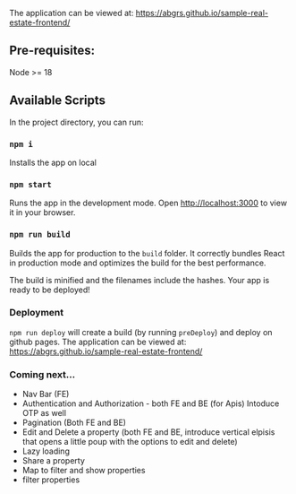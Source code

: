 The application can be viewed at:
https://abgrs.github.io/sample-real-estate-frontend/

## Pre-requisites:

Node  >= 18
## Available Scripts

In the project directory, you can run:

### `npm i`
Installs the app on local

### `npm start`

Runs the app in the development mode.
Open [http://localhost:3000](http://localhost:3000) to view it in your browser.

### `npm run build`

Builds the app for production to the `build` folder.
It correctly bundles React in production mode and optimizes the build for the best performance.

The build is minified and the filenames include the hashes.
Your app is ready to be deployed!

### Deployment
`npm run deploy` will create a build (by running `preDeploy`) and deploy on github pages. The application can be viewed at:
https://abgrs.github.io/sample-real-estate-frontend/

### Coming next...
- Nav Bar (FE)
- Authentication and Authorization - both FE and BE (for Apis) Intoduce OTP as well
- Pagination (Both FE and BE)
- Edit and Delete a property (both FE and BE, introduce vertical elpisis that opens a little poup with the options to edit and delete)
- Lazy loading
- Share a property
- Map to filter and show properties
- filter properties

